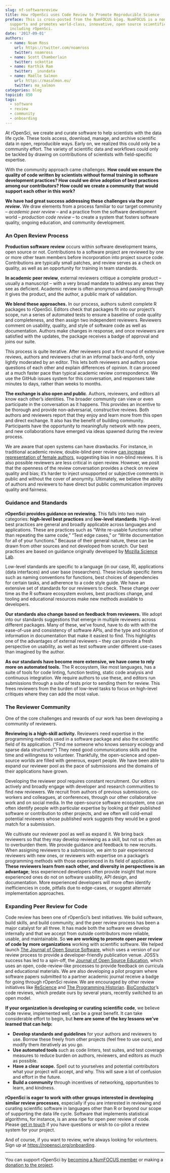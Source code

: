 ```yaml
---
slug: nf-softwarereview
title: How rOpenSci uses Code Review to Promote Reproducible Science
preface: This is cross-posted from the NumFOCUS blog. NumFOCUS is a nonprofit that
  supports and promotes world-class, innovative, open source scientific computing,
  including rOpenSci.
date: '2017-09-01'
authors:
  - name: Noam Ross
    url: https://twitter.com/noamross
    twitter: noamross
  - name: Scott Chamberlain
    twitter: sckottie
  - name: Karthik Ram
    twitter: _inundata
  - name: Maëlle Salmon
    url: https://masalmon.eu/
    twitter: ma_salmon
categories: blog
topicid: 850
tags:
  - software
  - review
  - community
  - onboarding
---
```


At rOpenSci, we create and curate software to help scientists with the data life cycle. These tools access, download, manage, and archive scientific data in open, reproducible ways. Early on, we realized this could only be a community effort. The variety of scientific data and workflows could only be tackled by drawing on contributions of scientists with field-specific expertise.

With the community approach came challenges. **How could we ensure the quality of code written by scientists without formal training in software development practices? How could we drive adoption of best practices among our contributors? How could we create a community that would support each other in this work?**

**We have had great success addressing these challenges via the _peer review_.** We draw elements from a process familiar to our target community – _academic peer review_ – and a practice from the software development world – _production code review_ – to create a system that fosters software quality, ongoing education, and community development.

### An Open Review Process
**Production software review** occurs within software development teams, open source or not. Contributions to a software project are reviewed by one or more other team members before incorporation into project source code. Contributions are typically small patches, and review serves as a check on quality, as well as an opportunity for training in team standards.

**In academic peer review**, external reviewers critique a complete product – usually a manuscript – with a very broad mandate to address any areas they see as deficient. Academic review is often anonymous and passing through it gives the product, and the author, a public mark of validation.

**We blend these approaches.** In our process, authors submit complete R packages to rOpenSci. Editors check that packages fit into our project’s scope, run a series of automated tests to ensure a baseline of code quality and completeness, and then assign two independent reviewers. Reviewers comment on usability, quality, and style of software code as well as documentation. Authors make changes in response, and once reviewers are satisfied with the updates, the package receives a badge of approval and joins our suite.

This process is quite iterative. After reviewers post a first round of extensive reviews, authors and reviewers chat in an informal back-and-forth, only lightly moderated by an editor. This lets both reviewers and authors pose questions of each other and explain differences of opinion. It can proceed at a much faster pace than typical academic review correspondence. We use the GitHub issues system for this conversation, and responses take minutes to days, rather than weeks to months.

**The exchange is also open and public**. Authors, reviewers, and editors all know each other’s identities. The broader community can view or even participate in the conversation as it happens. This provides an incentive to be thorough and provide non-adversarial, constructive reviews. Both authors and reviewers report that they enjoy and learn more from this open and direct exchange. It also has the benefit of building community. Participants have the opportunity to meaningfully network with new peers, and new collaborations have emerged via ideas spawned during the review process.

We are aware that open systems can have drawbacks. For instance, in traditional academic review, double-blind peer review [can increase representation of female authors](http://www.sciencedirect.com/science/article/pii/S0169534707002704), suggesting bias in non-blind reviews. It is also possible reviewers are less critical in open review. However, we posit that the openness of the review conversation provides a check on review quality and bias; it’s harder to inject unsupported or subjective comments in public and without the cover of anonymity. Ultimately, we believe the ability of authors and reviewers to have direct but public communication improves quality and fairness.

### Guidance and Standards
**rOpenSci provides guidance on reviewing.** This falls into two main categories: **high-level best practices** and **low-level standards**. High-level best practices are general and broadly applicable across languages and applications. These are practices such as “Write re-usable functions rather than repeating the same code,” “Test edge cases,” or “Write documentation for all of your functions.” Because of their general nature, these can be drawn from other sources and not developed from scratch. Our best practices are based on guidance originally developed by [Mozilla Science Lab](https://mozillascience.github.io/codeReview/intro.html).

Low-level standards are specific to a language (in our case, R), applications (data interfaces) and user base (researchers). These include specific items such as naming conventions for functions, best choices of dependencies for certain tasks, and adherence to a code style guide. We have an extensive set of standards for our reviewers to check. These change over time as the R software ecosystem evolves, best practices change, and tooling and educational resources make new methods available to developers.

**Our standards also change based on feedback from reviewers.** We adopt into our standards suggestions that emerge in multiple reviewers across different packages. Many of these, we’ve found, have to do with with the ease-of-use and consistency of software APIs, and the type and location of information in documentation that make it easiest to find. This highlights one of the advantages of external reviewers – they can provide a fresh perspective on usability, as well as test software under different use-cases than imagined by the author.

**As our standards have become more extensive, we have come to rely more on automated tools.** The R ecosystem, like most languages, has a suite of tools for code linting, function testing, static code analysis and continuous integration. We require authors to use these, and editors run submissions through a suite of tests prior to sending them for review. This frees reviewers from the burden of low-level tasks to focus on high-level critiques where they can add the most value.

### The Reviewer Community
One of the core challenges and rewards of our work has been developing a community of reviewers.

**Reviewing is a high-skill activity.** Reviewers need expertise in the programming methods used in a software package and also the scientific field of its application. (“Find me someone who knows sensory ecology and sparse data structures!”) They need good communications skills and the time and willingness to volunteer. Thankfully, the open-science and open-source worlds are filled with generous, expert people. We have been able to expand our reviewer pool as the pace of submissions and the domains of their applications have grown.

Developing the reviewer pool requires constant recruitment. Our editors actively and broadly engage with developer and research communities to find new reviewers. We recruit from authors of previous submissions, co-workers and colleagues, at conferences, through our other collaborative work and on social media. In the open-source software ecosystem, one can often identify people with particular expertise by looking at their published software or contribution to other projects, and we often will cold-email potential reviewers whose published work suggests they would be a good match for a submission.

We cultivate our reviewer pool as well as expand it. We bring back reviewers so that they may develop reviewing as a skill, but not so often as to overburden them. We provide guidance and feedback to new recruits. When assigning reviewers to a submission, we aim to pair experienced reviewers with new ones, or reviewers with expertise on a package’s programming methods with those experienced in its field of application. **These reviewers learn from each other, and diversity in perspectives is an advantage**; less experienced developers often provide insight that more experienced ones do not on software usability, API design, and documentation. More experienced developers will more often identify inefficiencies in code, pitfalls due to edge-cases, or suggest alternate implementation approaches.

### Expanding Peer Review for Code
Code review has been one of rOpenSci’s best initiatives. We build software, build skills, and build community, and the peer review process has been a major catalyst for all three. It has made both the software we develop internally and that we accept from outside contributors more reliable, usable, and maintainable. So **we are working to promote open peer review of code by more organizations** working with scientific software. We helped launch [The Journal of Open Source Software](http://joss.theoj.org/), which uses a version of our review process to provide a developer-friendly publication venue. JOSS’s success has led to a spin-off, the [Journal of Open Source Education](http://jose.theoj.org/), which uses an open, code-review-like processes to provide feedback on curricula and educational materials. We are also developing a pilot program where software papers submitted to a partner academic journal receive a badge for going through rOpenSci review. We are encouraged by other review initiatives like [ReScience](https://rescience.github.io/) and [The Programming Historian](https://programminghistorian.org/). [BioConductor](https://www.bioconductor.org/)’s code reviews, which predate ours by several years, recently switched to an open model.

**If your organization is developing or curating scientific code**, we believe code review, implemented well, can be a great benefit. It can take considerable effort to begin, but **here are some of the key lessons we’ve learned that can help:**

- **Develop standards and guidelines** for your authors and reviewers to use. Borrow these freely from other projects (feel free to use ours), and modify them iteratively as you go.
- **Use automated tools** such as code linters, test suites, and test coverage measures to reduce burden on authors, reviewers, and editors as much as possible.
- **Have a clear scope.** Spell out to yourselves and potential contributors what your project will accept, and why. This will save a lot of confusion and effort in the future.
- **Build a community** through incentives of networking, opportunities to learn, and kindness.

**rOpenSci is eager to work with other groups interested in developing similar review processes**, especially if you are interested in reviewing and curating scientific software in languages other than R or beyond our scope of supporting the data life cycle. Software that implements statistical algorithms, for instance, is an area ripe for open peer review of code. Please [get in touch](https://ropensci.org/contact.html) if you have questions or wish to co-pilot a review system for your project.

And of course, if you want to review, we’re always looking for volunteers. Sign up at https://ropensci.org/onboarding.

---
You can support rOpenSci by [becoming a NumFOCUS member](https://www.numfocus.org/community/donate/) or making a [donation to the project](https://www.numfocus.org/open-source-projects/).
